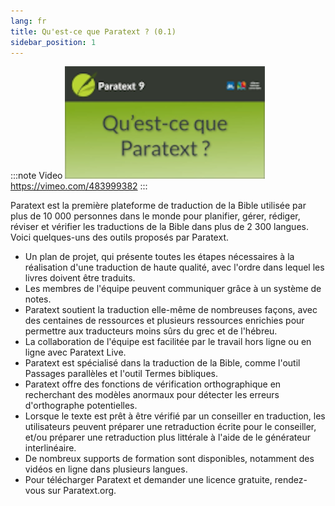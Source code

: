 ```yaml
---
lang: fr
title: Qu'est-ce que Paratext ? (0.1)
sidebar_position: 1
---
```


:::note Video
[![ ](../media/0.1.png)](https://vimeo.com/483999382)  
https://vimeo.com/483999382
:::

Paratext est la première plateforme de traduction de la Bible utilisée par plus de 10 000 personnes dans le monde pour planifier, gérer, rédiger, réviser et vérifier les traductions de la Bible dans plus de 2 300 langues. Voici quelques-uns des outils proposés par Paratext.

- Un plan de projet, qui présente toutes les étapes nécessaires à la réalisation d'une traduction de haute qualité, avec l'ordre dans lequel les livres doivent être traduits.
- Les membres de l'équipe peuvent communiquer grâce à un système de notes.
- Paratext soutient la traduction elle-même de nombreuses façons, avec des centaines de ressources et plusieurs ressources enrichies pour permettre aux traducteurs moins sûrs du grec et de l'hébreu.
- La collaboration de l'équipe est facilitée par le travail hors ligne ou en ligne avec Paratext Live.
- Paratext est spécialisé dans la traduction de la Bible, comme l'outil Passages parallèles et l'outil Termes bibliques.
- Paratext offre des fonctions de vérification orthographique en recherchant des modèles anormaux pour détecter les erreurs d'orthographe potentielles.
- Lorsque le texte est prêt à être vérifié par un conseiller en traduction, les utilisateurs peuvent préparer une retraduction écrite pour le conseiller, et/ou préparer une retraduction plus littérale à l'aide de le générateur interlinéaire.
- De nombreux supports de formation sont disponibles, notamment des vidéos en ligne dans plusieurs langues.
- Pour télécharger Paratext et demander une licence gratuite, rendez-vous sur Paratext.org.
